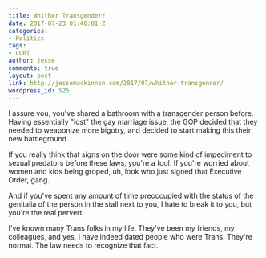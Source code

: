 ```yaml
---
title: Whither Transgender?
date: 2017-07-23 01:40:01 Z
categories:
- Politics
tags:
- LGBT
author: jesse
comments: true
layout: post
link: http://jessemackinnon.com/2017/07/whither-transgender/
wordpress_id: 525
---
```


I assure you, you've shared a bathroom with a transgender person before. Having essentially "lost" the gay marriage issue, the GOP decided that they needed to weaponize more bigotry, and decided to start making this their new battleground.

If you really think that signs on the door were some kind of impediment to sexual predators before these laws, you're a fool. If you're worried about women and kids being groped, uh, look who just signed that Executive Order, gang.

And if you've spent any amount of time preoccupied with the status of the genitalia of the person in the stall next to you, I hate to break it to you, but you're the real pervert.

I've known many Trans folks in my life. They've been my friends, my colleagues, and yes, I have indeed dated people who were Trans. They're normal. The law needs to recognize that fact.
